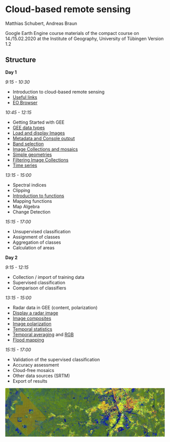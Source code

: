 # Cloud-based remote sensing
Matthias Schubert, Andreas Braun

Google Earth Engine course materials of the compact course on 14./15.02.2020 at the Institute of Geography, University of Tübingen
Version 1.2

## Structure

**Day 1**

*9:15 - 10:30*
- Introduction to cloud-based remote sensing
- [Useful links](https://github.com/Geo-Uni-Tuebingen/GEE/blob/master/useful_links.md)
- [EO Browser](https://apps.sentinel-hub.com/eo-browser/)

*10:45 - 12:15*
- Getting Started with GEE
- [GEE data types](https://github.com/Geo-Uni-Tuebingen/GEE/blob/master/scripts/S2_GEE_data_types.js)
- [Load and display Images](https://github.com/Geo-Uni-Tuebingen/GEE/blob/master/scripts/S2_Load_and_display_images.js)
- [Metadata and Console output](https://github.com/Geo-Uni-Tuebingen/GEE/blob/master/scripts/S2_Metadata_and_Console_output.js)
- [Band selection](https://github.com/Geo-Uni-Tuebingen/GEE/blob/master/scripts/S2_Band_selection.js)
- [Image Collections and mosaics](https://github.com/Geo-Uni-Tuebingen/GEE/blob/master/scripts/S2_Image_Collections_and_mosaics.js)
- [Simple geometries](https://github.com/Geo-Uni-Tuebingen/GEE/blob/master/scripts/S2_Simple_geometries.js)
- [Filtering Image Collections](https://github.com/Geo-Uni-Tuebingen/GEE/blob/master/scripts/S2_Filtering_Image_Collections.js)
- [Time series](https://github.com/Geo-Uni-Tuebingen/GEE/blob/master/scripts/S2_Time_series.js)

*13:15 - 15:00* 
- Spectral indices 
- Clipping
- [Introduction to functions](https://github.com/Geo-Uni-Tuebingen/GEE/blob/master/scripts/S2_Introduction_to_functions.js)
- Mapping functions
- Map Algebra
- Change Detection

*15:15 - 17:00*
- Unsupervised classification
- Assignment of classes
- Aggregation of classes 
- Calculation of areas

**Day 2**

*9:15 - 12:15*
- Collection / import of training data
- Supervised classification
- Comparison of classifiers

*13:15 - 15:00*
- Radar data in GEE (content, polarization)
- [Display a radar image](https://github.com/Geo-Uni-Tuebingen/GEE/blob/master/scripts/S1_single_image.js)
- [Image composites](https://github.com/Geo-Uni-Tuebingen/GEE/blob/master/scripts/S1_image_composite.js)
- [Image polarization](https://github.com/Geo-Uni-Tuebingen/GEE/blob/master/scripts/S1_polarization)
- [Temporal statistics](https://github.com/Geo-Uni-Tuebingen/GEE/blob/master/scripts/S1_temporal_plot.js)
- [Temporal averaging](https://github.com/Geo-Uni-Tuebingen/GEE/blob/master/scripts/S1_temporal_average.js) and [RGB](https://github.com/Geo-Uni-Tuebingen/GEE/blob/master/scripts/S1_temporal_average_RGB.js)
- [Flood mapping](https://github.com/Geo-Uni-Tuebingen/GEE/blob/master/scripts/S1_flood_mapping.js)

*15:15 - 17:00*
- Validation of the supervised classification
- Accuracy assessment
- Cloud-free mosaics
- Other data sources (SRTM)
- Export of results


![Palm Oil plantations near a city in Nigeria](https://github.com/Geo-Uni-Tuebingen/GEE/blob/master/imgs/PalmOil%20thin.jpg)
